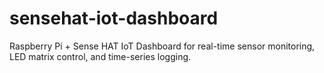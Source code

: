 # sensehat-iot-dashboard
Raspberry Pi + Sense HAT IoT Dashboard for real-time sensor monitoring, LED matrix control, and time-series logging.
